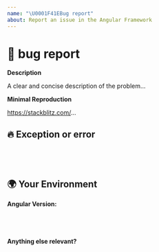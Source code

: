 ```yaml
---
name: "\U0001F41EBug report"
about: Report an issue in the Angular Framework
---
```


<!---
Oh hi there! 😄 

To expedite issue processing please search open and closed issues before submitting a new one.
Existing issues often contain information about workarounds, resolution, or progress updates.
-->


# 🐞 bug report

**Description**

A clear and concise description of the problem...


**Minimal Reproduction**
<!--
Please create minimal reproduction of the issue starting with this template: https://stackblitz.com/fork/angular-issue-repro2
Share the link to the Stackblitz below
-->

https://stackblitz.com/...

<!--
If StackBlitz is not suitable for reproduction of your issue, please create a minimal GitHub repository with the reproduction of the issue and share it below.
-->

## 🔥 Exception or error
<pre><code>
<!-- If the issue is accompanied with an exception or an error, please share it below: -->

</code></pre>


## 🌍 Your Environment

**Angular Version:**
<pre><code>
<!-- run `ng version` and paste output below -->

</code></pre>

**Anything else relevant?**
<!-- Is this a browser specific issue? If so, please specify the browser and version. -->

<!-- Does any of these matter operating system, IDE, package manager, HTTP server, ...? Is so please mention it below. -->
